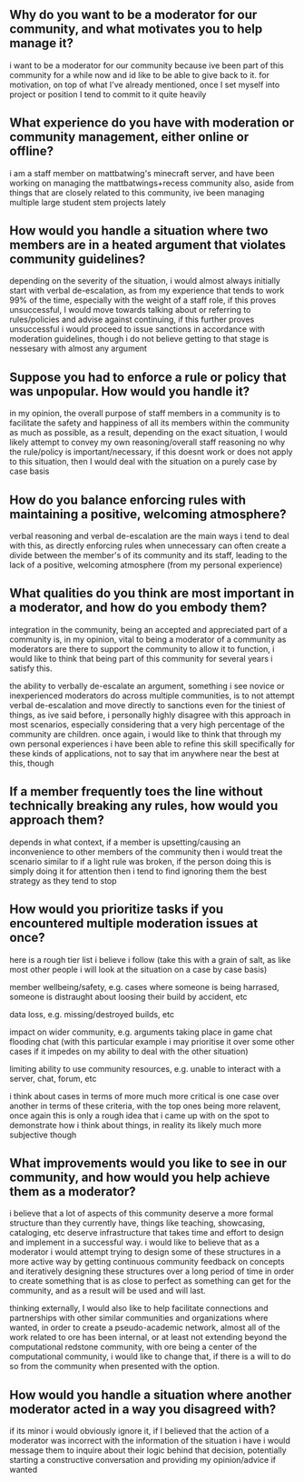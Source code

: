 ## Why do you want to be a moderator for our community, and what motivates you to help manage it?
i want to be a moderator for our community because ive been part of this community for a while now and id like to be able to give back to it.
for motivation, on top of what I've already mentioned, once I set myself into project or position I tend to commit to it quite heavily

## What experience do you have with moderation or community management, either online or offline?
i am a staff member on mattbatwing's minecraft server, and have been working on managing the mattbatwings+recess community also, aside from things that are closely related to this community, ive been managing multiple large student stem projects lately

## How would you handle a situation where two members are in a heated argument that violates community guidelines?
depending on the severity of the situation, i would almost always initially start with verbal de-escalation, as from my experience that tends to work 99% of the time, especially with the weight of a staff role, if this proves unsuccessful, I would move towards talking about or referring to rules/policies and advise against continuing, if this further proves unsuccessful i would proceed to issue sanctions in accordance with moderation guidelines, though i do not believe getting to that stage is nessesary with almost any argument

## Suppose you had to enforce a rule or policy that was unpopular. How would you handle it?
in my opinion, the overall purpose of staff members in a community is to facilitate the safety and happiness of all its members within the community as much as possible, as a result, depending on the exact situation, I would likely attempt to convey my own reasoning/overall staff reasoning no why the rule/policy is important/necessary, if this doesnt work or does not apply to this situation, then I would deal with the situation on a purely case by case basis

## How do you balance enforcing rules with maintaining a positive, welcoming atmosphere?
verbal reasoning and verbal de-escalation are the main ways i tend to deal with this, as directly enforcing rules when unnecessary can often create a divide between the member's of its community and its staff, leading to the lack of a positive, welcoming atmosphere (from my personal experience)

## What qualities do you think are most important in a moderator, and how do you embody them?
integration in the community, being an accepted and appreciated part of a community is, in my opinion, vital to being a moderator of a community as moderators are there to support the community to allow it to function, i would like to think that being part of this community for several years i satisfy this.

the ability to verbally de-escalate an argument, something i see novice or inexperienced moderators do across multiple communities, is to not attempt verbal de-escalation and move directly to sanctions even for the tiniest of things, as ive said before, i personally highly disagree with this approach in most scenarios, especially considering that a very high percentage of the community are children.
once again, i would like to think that through my own personal experiences i have been able to refine this skill specifically for these kinds of applications, not to say that im anywhere near the best at this, though

## If a member frequently toes the line without technically breaking any rules, how would you approach them?
depends in what context, if a member is upsetting/causing an inconvenience to other members of the community then i would treat the scenario similar to if a light rule was broken, if the person doing this is simply doing it for attention then i tend to find ignoring them the best strategy as they tend to stop

## How would you prioritize tasks if you encountered multiple moderation issues at once?
here is a rough tier list i believe i follow (take this with a grain of salt, as like most other people i will look at the situation on a case by case basis)

member wellbeing/safety, e.g.
cases where someone is being harrased, someone is distraught about loosing their build by accident, etc

data loss, e.g.
missing/destroyed builds, etc

impact on wider community, e.g.
arguments taking place in game chat flooding chat  (with this particular example i may prioritise it over some other cases if it impedes on my ability to deal with the other situation)

limiting ability to use community resources, e.g.
unable to interact with a server, chat, forum, etc 

i think about cases in terms of more much more critical is one case over another in terms of these criteria, with the top ones being more relavent, once again this is only a rough idea that i came up with on the spot to demonstrate how i think about things, in reality its likely much more subjective though

## What improvements would you like to see in our community, and how would you help achieve them as a moderator?
i believe that a lot of aspects of this community deserve a more formal structure than they currently have, things like teaching, showcasing, cataloging, etc deserve infrastructure that takes time and effort to design and implement in a successful way.
i would like to believe that as a moderator i would attempt trying to design some of these structures in a more active way by getting continuous community feedback on concepts and iteratively designing these structures over a long period of time in order to create something that is as close to perfect as something can get for the community, and as a result will be used and will last.

thinking externally, I would also like to help facilitate connections and partnerships with other similar communities and organizations where wanted, in order to create a pseudo-academic network, almost all of the work related to ore has been internal, or at least not extending beyond the computational redstone community, with ore being a center of the computational community, i would like to change that, if there is a will to do so from the community when presented with the option.


## How would you handle a situation where another moderator acted in a way you disagreed with?
if its minor i would obviously ignore it, if I believed that the action of a moderator was incorrect with the information of the situation i have i would message them to inquire about their logic behind that decision, potentially starting a constructive conversation and providing my opinion/advice if wanted

